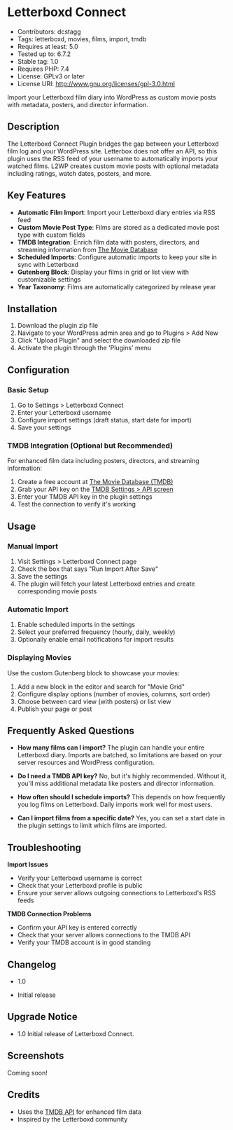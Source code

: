 # Letterboxd Connect
- Contributors: dcstagg
- Tags: letterboxd, movies, films, import, tmdb
- Requires at least: 5.0
- Tested up to: 6.7.2
- Stable tag: 1.0
- Requires PHP: 7.4
- License: GPLv3 or later
- License URI: http://www.gnu.org/licenses/gpl-3.0.html

Import your Letterboxd film diary into WordPress as custom movie posts with metadata, posters, and director information.

## Description

The Letterboxd Connect Plugin bridges the gap between your Letterboxd film log and your WordPress site. Letterbox does not offer an API, so this plugin uses the RSS feed of your username to automatically imports your watched films. L2WP creates custom movie posts with optional metadata including ratings, watch dates, posters, and more.

## Key Features

- **Automatic Film Import**: Import your Letterboxd diary entries via RSS feed
- **Custom Movie Post Type**: Films are stored as a dedicated movie post type with custom fields
- **TMDB Integration**: Enrich film data with posters, directors, and streaming information from [The Movie Database](https://www.themoviedb.org/)
- **Scheduled Imports**: Configure automatic imports to keep your site in sync with Letterboxd
- **Gutenberg Block**: Display your films in grid or list view with customizable settings
- **Year Taxonomy**: Films are automatically categorized by release year

## Installation

1. Download the plugin zip file
2. Navigate to your WordPress admin area and go to Plugins > Add New
3. Click "Upload Plugin" and select the downloaded zip file
4. Activate the plugin through the 'Plugins' menu

## Configuration

### Basic Setup

1. Go to Settings > Letterboxd Connect
2. Enter your Letterboxd username
3. Configure import settings (draft status, start date for import)
4. Save your settings

### TMDB Integration (Optional but Recommended)

For enhanced film data including posters, directors, and streaming information:

1. Create a free account at [The Movie Database (TMDB)](https://www.themoviedb.org/signup)
2. Grab your API key on the [TMDB Settings > API screen](https://www.themoviedb.org/settings/api)
3. Enter your TMDB API key in the plugin settings
4. Test the connection to verify it's working

## Usage

### Manual Import

1. Visit Settings > Letterboxd Connect page
2. Check the box that says "Run Import After Save"
2. Save the settings
3. The plugin will fetch your latest Letterboxd entries and create corresponding movie posts

### Automatic Import

1. Enable scheduled imports in the settings
2. Select your preferred frequency (hourly, daily, weekly)
3. Optionally enable email notifications for import results

### Displaying Movies

Use the custom Gutenberg block to showcase your movies:

1. Add a new block in the editor and search for "Movie Grid"
2. Configure display options (number of movies, columns, sort order)
3. Choose between card view (with posters) or list view
4. Publish your page or post

## Frequently Asked Questions

- **How many films can I import?**
The plugin can handle your entire Letterboxd diary. Imports are batched, so limitations are based on your server resources and WordPress configuration.

- **Do I need a TMDB API key?**
No, but it's highly recommended. Without it, you'll miss additional metadata like posters and director information.

- **How often should I schedule imports?**
This depends on how frequently you log films on Letterboxd. Daily imports work well for most users.

- **Can I import films from a specific date?**
Yes, you can set a start date in the plugin settings to limit which films are imported.

## Troubleshooting

**Import Issues**
- Verify your Letterboxd username is correct
- Check that your Letterboxd profile is public
- Ensure your server allows outgoing connections to Letterboxd's RSS feeds

**TMDB Connection Problems**
- Confirm your API key is entered correctly
- Check that your server allows connections to the TMDB API
- Verify your TMDB account is in good standing

## Changelog

- 1.0
* Initial release

## Upgrade Notice

- 1.0
Initial release of Letterboxd Connect.

## Screenshots

Coming soon!

## Credits

- Uses the [TMDB API](https://www.themoviedb.org/documentation/api) for enhanced film data
- Inspired by the Letterboxd community